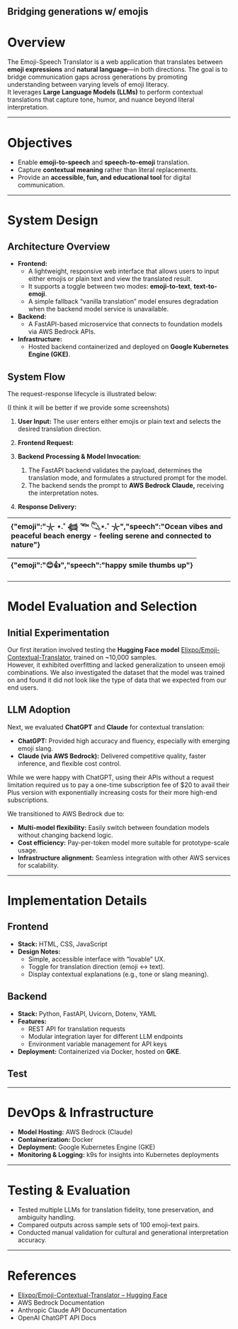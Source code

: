 ## Bridging generations w/ emojis

# Overview

The Emoji-Speech Translator is a web application that translates between **emoji expressions** and **natural language**—in both directions. The goal is to bridge communication gaps across generations by promoting understanding between varying levels of emoji literacy.  
It leverages **Large Language Models (LLMs)** to perform contextual translations that capture tone, humor, and nuance beyond literal interpretation.

---

# Objectives

* Enable **emoji-to-speech** and **speech-to-emoji** translation.  
* Capture **contextual meaning** rather than literal replacements.  
* Provide an **accessible, fun, and educational tool** for digital communication.

---

# System Design

## Architecture Overview

* **Frontend:**   
  * A lightweight, responsive web interface that allows users to input either emojis or plain text and view the translated result.   
  * It supports a toggle between two modes: **emoji-to-text**, **text-to-emoji**.   
  * A simple fallback “vanilla translation” model ensures degradation when the backend model service is unavailable.  
* **Backend:**   
  * A FastAPI-based microservice that connects to foundation models via AWS Bedrock APIs.  
* **Infrastructure:**   
  * Hosted backend containerized and deployed on **Google Kubernetes Engine (GKE)**.

## System Flow

The request-response lifecycle is illustrated below:

(I think it will be better if we provide some screenshots)

1. **User Input:** The user enters either emojis or plain text and selects the desired translation direction.  
2. **Frontend Request:** 

3. **Backend Processing & Model Invocation:**   
   1. The FastAPI backend validates the payload, determines the translation mode, and formulates a structured prompt for the model.  
   2. The backend sends the prompt to **AWS Bedrock Claude,** receiving the interpretation notes.  
4. **Response Delivery:** 

| {"emoji":"𓇼 ⋆.˚ 𓆉 𓆝 𓆡⋆.˚ 𓇼","speech":"Ocean vibes and peaceful beach energy \- feeling serene and connected to nature"} |
| :---- |

| {"emoji":"😊👍","speech":"happy smile thumbs up"} |
| :---- |

---

# Model Evaluation and Selection

## Initial Experimentation

Our first iteration involved testing the **Hugging Face model** [Elixpo/Emoji-Contextual-Translator](https://huggingface.co/Elixpo/Emoji-Contextual-Translator), trained on \~10,000 samples.  
However, it exhibited overfitting and lacked generalization to unseen emoji combinations. We also investigated the dataset that the model was trained on and found it did not look like the type of data that we expected from our end users.

## LLM Adoption

Next, we evaluated **ChatGPT** and **Claude** for contextual translation:

* **ChatGPT:** Provided high accuracy and fluency, especially with emerging emoji slang.  
* **Claude (via AWS Bedrock):** Delivered competitive quality, faster inference, and flexible cost control.

While we were happy with ChatGPT, using their APIs without a request limitation required us to pay a one-time subscription fee of $20 to avail their Plus version with exponentially increasing costs for their more high-end subscriptions.

We transitioned to AWS Bedrock due to:

* **Multi-model flexibility:** Easily switch between foundation models without changing backend logic.  
* **Cost efficiency:** Pay-per-token model more suitable for prototype-scale usage.  
* **Infrastructure alignment:** Seamless integration with other AWS services for scalability.

---

# Implementation Details

## Frontend

* **Stack:** HTML, CSS, JavaScript  
* **Design Notes:**  
  * Simple, accessible interface with “lovable” UX.  
  * Toggle for translation direction (emoji ↔ text).  
  * Display contextual explanations (e.g., tone or slang meaning).

## Backend

* **Stack:** Python, FastAPI, Uvicorn, Dotenv, YAML  
* **Features:**  
  * REST API for translation requests  
  * Modular integration layer for different LLM endpoints  
  * Environment variable management for API keys  
* **Deployment:** Containerized via Docker, hosted on **GKE**.

## Test

---

# DevOps & Infrastructure

* **Model Hosting:** AWS Bedrock (Claude)  
* **Containerization:** Docker  
* **Deployment:** Google Kubernetes Engine (GKE)  
* **Monitoring & Logging:** k9s for insights into Kubernetes deployments

---

# Testing & Evaluation

* Tested multiple LLMs for translation fidelity, tone preservation, and ambiguity handling.  
* Compared outputs across sample sets of 100 emoji-text pairs.  
* Conducted manual validation for cultural and generational interpretation accuracy.

---

# References

* [Elixpo/Emoji-Contextual-Translator – Hugging Face](https://huggingface.co/Elixpo/Emoji-Contextual-Translator)  
* AWS Bedrock Documentation  
* Anthropic Claude API Documentation  
* OpenAI ChatGPT API Docs

